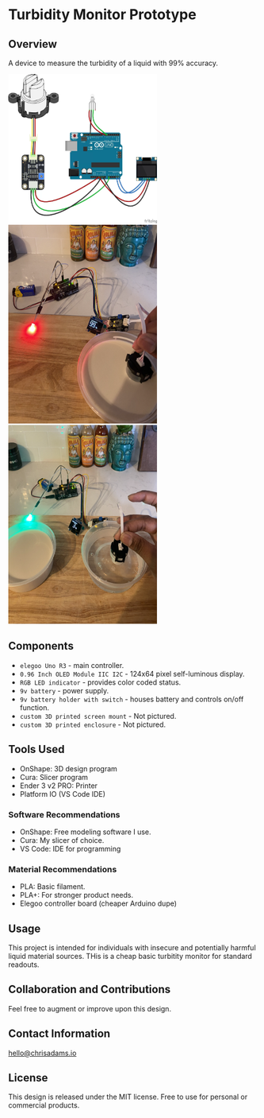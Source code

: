 # Turbidity Monitor Prototype 

## Overview
 A device to measure the turbidity of a liquid with 99% accuracy.

<img src="/images/turbidity-schematic.jpg" alt="Turbidity Schematic" width="300" height="300" />
<img src="/images/failing-liquid.png" alt="Failing Liquid" width="300" height="400" /> <img src="/images/passing-liquid.png" alt="Passing Liquid" width="300" height="400" />

## Components
- `elegoo Uno R3` - main controller.
- `0.96 Inch OLED Module IIC I2C` - 124x64 pixel self-luminous display.
- `RGB LED indicator` - provides color coded status.
- `9v battery` - power supply.
- `9v battery holder with switch` - houses battery and controls on/off function.
- `custom 3D printed screen mount` - Not pictured.
- `custom 3D printed enclosure` - Not pictured.

## Tools Used
- OnShape: 3D design program
- Cura: Slicer program
- Ender 3 v2 PRO: Printer
- Platform IO (VS Code IDE)


### Software Recommendations
- OnShape: Free modeling software I use.
- Cura: My slicer of choice.
- VS Code: IDE for programming

### Material Recommendations
- PLA: Basic filament.
- PLA+: For stronger product needs.
- Elegoo controller board (cheaper Arduino dupe)

## Usage
This project is intended for individuals with insecure and potentially harmful liquid material sources. THis is a cheap basic turbitity monitor for standard readouts.

## Collaboration and Contributions
Feel free to augment or improve upon this design.

## Contact Information
hello@chrisadams.io

## License
This design is released under the MIT license. Free to use for personal or commercial products.
